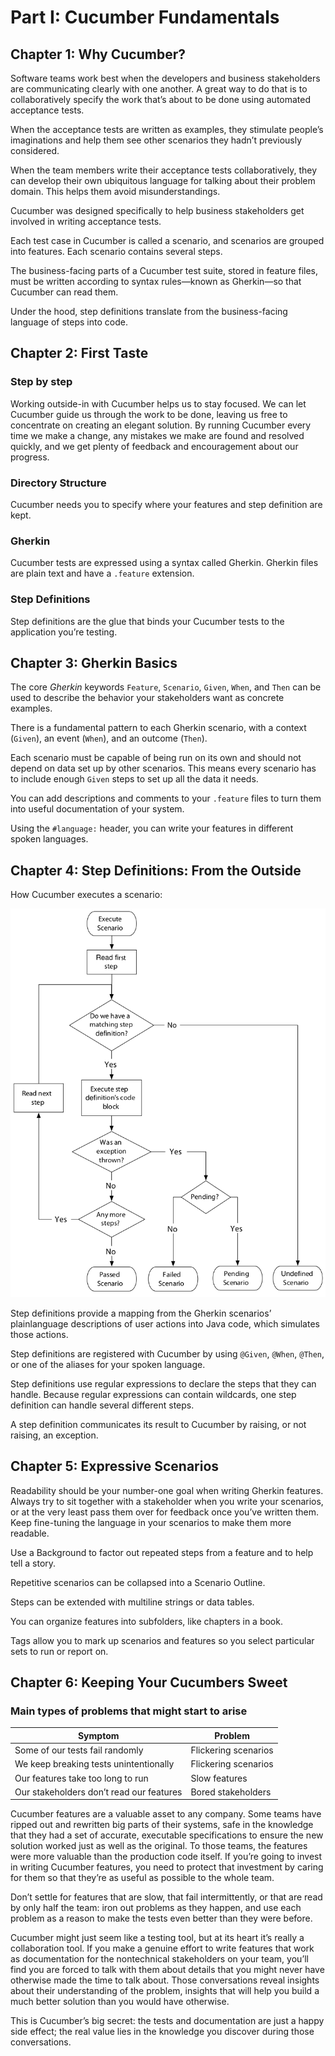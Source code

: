 # Part I: Cucumber Fundamentals

## Chapter 1: Why Cucumber?

Software teams work best when the developers and business stakeholders are communicating clearly with one another. A great way to do that is to collaboratively specify the work that’s about to be done using automated acceptance tests.

When the acceptance tests are written as examples, they stimulate people’s imaginations and help them see other scenarios they hadn’t previously considered.

When the team members write their acceptance tests collaboratively, they can develop their own ubiquitous language for talking about their problem domain. This helps them avoid misunderstandings.

Cucumber was designed specifically to help business stakeholders get involved in writing acceptance tests.

Each test case in Cucumber is called a scenario, and scenarios are grouped into features. Each scenario contains several steps.

The business-facing parts of a Cucumber test suite, stored in feature files, must be written according to syntax rules—known as Gherkin—so that Cucumber can read them.

Under the hood, step definitions translate from the business-facing language of steps into code.

## Chapter 2: First Taste

### Step by step

Working outside-in with Cucumber helps us to stay focused. We can let Cucumber guide us through the work to be done, leaving us free to concentrate on creating an elegant solution. By running Cucumber every time we make a change, any mistakes we make are found and resolved quickly, and we get plenty of feedback and encouragement about our progress.

### Directory Structure

Cucumber needs you to specify where your features and step definition are kept.

### Gherkin

Cucumber tests are expressed using a syntax called Gherkin. Gherkin files are plain text and have a `.feature` extension.

### Step Definitions

Step definitions are the glue that binds your Cucumber tests to the application you’re testing.

## Chapter 3: Gherkin Basics

The core *Gherkin* keywords `Feature`, `Scenario`, `Given`, `When`, and `Then` can be used to describe the behavior your stakeholders want as concrete examples.

There is a fundamental pattern to each Gherkin scenario, with a context (`Given`), an event (`When`), and an outcome (`Then`).

Each scenario must be capable of being run on its own and should not depend on data set up by other scenarios. This means every scenario has to include enough `Given` steps to set up all the data it needs.

You can add descriptions and comments to your `.feature` files to turn them into useful documentation of your system.

Using the `#language:` header, you can write your features in different spoken languages.

## Chapter 4: Step Definitions: From the Outside

How Cucumber executes a scenario:

![Image of How Cucumber executes a scenario](./image/scenario_execution.png "How Cucumber executes a scenario")

Step definitions provide a mapping from the Gherkin scenarios’ plainlanguage descriptions of user actions into Java code, which simulates those actions.

Step definitions are registered with Cucumber by using `@Given`, `@When`, `@Then`, or one of the aliases for your spoken language.

Step definitions use regular expressions to declare the steps that they can handle. Because regular expressions can contain wildcards, one step definition can handle several different steps.

A step definition communicates its result to Cucumber by raising, or not raising, an exception.

## Chapter 5: Expressive Scenarios

Readability should be your number-one goal when writing Gherkin features. Always try to sit together with a stakeholder when you write your scenarios, or at the very least pass them over for feedback once you’ve written them. Keep fine-tuning the language in your scenarios to make them more readable.

Use a Background to factor out repeated steps from a feature and to help tell a story.

Repetitive scenarios can be collapsed into a Scenario Outline.

Steps can be extended with multiline strings or data tables.

You can organize features into subfolders, like chapters in a book.

Tags allow you to mark up scenarios and features so you select particular sets to run or report on.

## Chapter 6: Keeping Your Cucumbers Sweet

### Main types of problems that might start to arise

| Symptom                                  | Problem              |
|------------------------------------------|----------------------|
| Some of our tests fail randomly          | Flickering scenarios |
| We keep breaking tests unintentionally   | Flickering scenarios |
| Our features take too long to run        | Slow features        |
| Our stakeholders don’t read our features | Bored stakeholders   |

Cucumber features are a valuable asset to any company. Some teams have ripped out and rewritten big parts of their systems, safe in the knowledge that they had a set of accurate, executable specifications to ensure the new solution worked just as well as the original. To those teams, the features were more valuable than the production code itself. If you’re going to invest in writing Cucumber features, you need to protect that investment by caring for them so that they’re as useful as possible to the whole team.

Don’t settle for features that are slow, that fail intermittently, or that are read by only half the team: iron out problems as they happen, and use each problem as a reason to make the tests even better than they were before.

Cucumber might just seem like a testing tool, but at its heart it’s really a collaboration tool. If you make a genuine effort to write features that work as documentation for the nontechnical stakeholders on your team, you’ll find you are forced to talk with them about details that you might never have otherwise made the time to talk about. Those conversations reveal insights about their understanding of the problem, insights that will help you build a much better solution than you would have otherwise.

This is Cucumber’s big secret: the tests and documentation are just a happy side effect; the real value lies in the knowledge you discover during those conversations.
